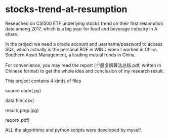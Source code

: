 # stocks-trend-at-resumption
Reseached on CSI500 ETF underlying stocks trend on their first resumption date among 2017, which is a big year for food and beverage indestry in A share.

In the project we need a oracle account and username/password to access SQL, which actually is the personal RDF in WIND when I worked in China Southern Asset Management, a leading mutual funds in China. 

For convenience, you may read the report (个股复牌算法总结.pdf, written in Chinese format) to get the whole idea and conclusion of my research result.

This project contains 4 kinds of files

source code(.py)

data file(.csv)

result(.png/.jpg)

report(.pdf)

ALL the algorithms and python scripts were developed by myself.
